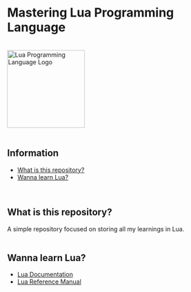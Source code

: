 # Mastering Lua Programming Language

<html>
    </br>
    <a href="https://www.lua.org/download.html">
        <img height="180em" alt="Lua Programming Language Logo" src="https://upload.wikimedia.org/wikipedia/commons/thumb/c/cf/Lua-Logo.svg/1920px-Lua-Logo.svg.png" target="blank">
    </a>
    </br>
    </br>
</html>

Information
---------
  - [What is this repository?](#what-is-this-repository)
  - [Wanna learn Lua?](#wanna-learn-lua)
</br>

## What is this repository?

A simple repository focused on storing all my learnings in Lua.
</br>
</br>

## Wanna learn Lua?

  - [Lua Documentation](https://www.lua.org/docs.html)
  - [Lua Reference Manual](https://www.lua.org/manual/5.4/)